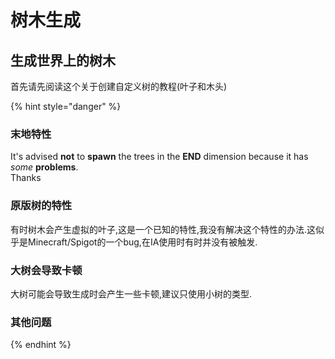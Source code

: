 # 树木生成

## 生成世界上的树木

首先请先阅读这个关于创建自定义树的教程(叶子和木头)

{% hint style="danger" %}
### 末地特性

It's advised **not** to **spawn** the trees in the **END** dimension because it has _some_ **problems**.\
Thanks

### 原版树的特性

有时树木会产生虚拟的叶子,这是一个已知的特性,我没有解决这个特性的办法.这似乎是Minecraft/Spigot的一个bug,在IA使用时有时并没有被触发.

### 大树会导致卡顿

大树可能会导致生成时会产生一些卡顿,建议只使用小树的类型.

### 其他问题
{% endhint %}
